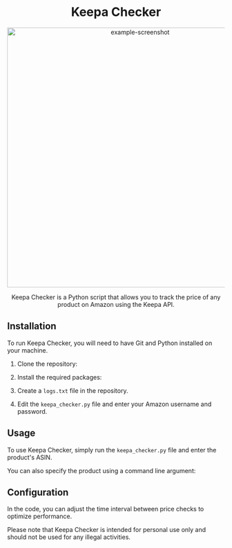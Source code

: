 <h1 align="center">Keepa Checker</h1>

<p align="center">
  <img src="https://w0.peakpx.com/wallpaper/301/770/HD-wallpaper-black-joker-black-joker-smoke-dark-dark-joker-joker-laugh-joker-smoke-thumbnail.jpg" alt="example-screenshot" width="600px">
</p>

<p align="center">
  Keepa Checker is a Python script that allows you to track the price of any product on Amazon using the Keepa API.
</p>

## Installation

To run Keepa Checker, you will need to have Git and Python installed on your machine.

1. Clone the repository:

2. Install the required packages:

3. Create a `logs.txt` file in the repository.

4. Edit the `keepa_checker.py` file and enter your Amazon username and password.

## Usage

To use Keepa Checker, simply run the `keepa_checker.py` file and enter the product's ASIN.

You can also specify the product using a command line argument:


## Configuration

In the code, you can adjust the time interval between price checks to optimize performance.

Please note that Keepa Checker is intended for personal use only and should not be used for any illegal activities.

